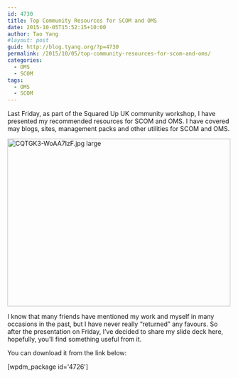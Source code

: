 ```yaml
---
id: 4730
title: Top Community Resources for SCOM and OMS
date: 2015-10-05T15:52:15+10:00
author: Tao Yang
#layout: post
guid: http://blog.tyang.org/?p=4730
permalink: /2015/10/05/top-community-resources-for-scom-and-oms/
categories:
  - OMS
  - SCOM
tags:
  - OMS
  - SCOM
---
```

Last Friday, as part of the Squared Up UK community workshop, I have presented my recommended resources for SCOM and OMS. I have covered may blogs, sites, management packs and other utilities for SCOM and OMS.

<a href="http://blog.tyang.org/wp-content/uploads/2015/10/CQTGK3-WoAA7IzF.jpg-large.jpg"><img style="background-image: none; padding-top: 0px; padding-left: 0px; display: inline; padding-right: 0px; border: 0px;" title="CQTGK3-WoAA7IzF.jpg large" src="http://blog.tyang.org/wp-content/uploads/2015/10/CQTGK3-WoAA7IzF.jpg-large_thumb.jpg" alt="CQTGK3-WoAA7IzF.jpg large" width="502" height="377" border="0" /></a>

I know that many friends have mentioned my work and myself in many occasions in the past, but I have never really “returned” any favours. So after the presentation on Friday, I’ve decided to share my slide deck here, hopefully, you’ll find something useful from it.

You can download it from the link below:

[wpdm_package id='4726']